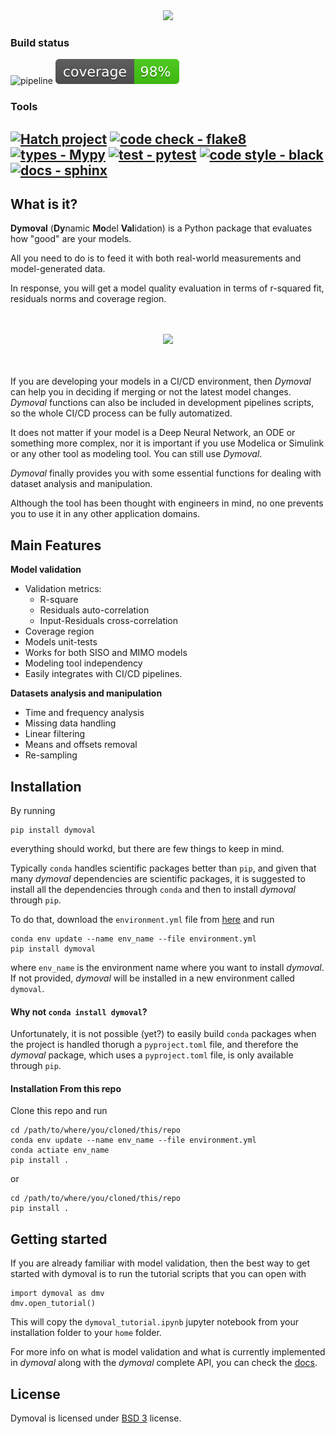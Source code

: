 <div align="center">

<img src="https://github.com/VolvoGroup/dymoval/blob/main/docs/source/DymovalLogo.svg" data-canonical-src="[https://github.com/VolvoGroup/dymoval/blob/main/docs/source/DymovalLogo.svg](https://github.com/VolvoGroup/dymoval/blob/main/docs/source/DymovalLogo.svg)" width="800" class="center" />


</div>

### Build status
![pipeline](https://github.com/VolvoGroup/dymoval/actions/workflows/pipeline.yml/badge.svg)
![coverage badge](./coverage.svg)

### Tools
[![Hatch project](https://img.shields.io/badge/build-hatch-4051b5.svg)](https://github.com/pypa/hatch) 
[![code check - flake8](https://img.shields.io/badge/checks-flake8-green.svg)](https://pypi.org/project/flake8)
[![types - Mypy](https://img.shields.io/badge/types-mypy-orange.svg)](https://github.com/python/mypy) 
[![test - pytest](https://img.shields.io/badge/tests-pytest-brightgreen.svg)](https://github.com/pytest-dev/pytest)
[![code style - black](https://img.shields.io/badge/code%20style-black-000000.svg)](https://github.com/psf/black) 
[![docs - sphinx](https://img.shields.io/badge/docs-sphinx-blue.svg)](https://github.com/sphinx-doc/sphinx)
-----

## What is it?

**Dymoval**  (**Dy**namic **Mo**del **Val**idation) is a Python package that evaluates how "good" are your models.

All you need to do is to feed it with both real-world measurements and model-generated data. 

In response, you will get a model quality evaluation in terms of r-squared fit, residuals norms and coverage region.


<div align="center" >
	<br>
	<br>
<img src="https://github.com/VolvoGroup/dymoval/blob/main/docs/source/DymovalNutshell.svg" data-canonical-src="[https://github.com/VolvoGroup/dymoval/blob/main/docs/source/DymovalNutshell.svg](https://github.com/VolvoGroup/dymoval/blob/main/docs/source/DymovalNutshell.svg)" width="600" class="center"  />
	<br>
	<br>
	<br>
</div>


If you are developing your models in a CI/CD environment, then *Dymoval* can help you in deciding if merging or not the latest model changes.
*Dymoval* functions can also be included in development pipelines scripts, so the whole CI/CD process can be fully automatized.

It does not matter if your model is a Deep Neural Network, an ODE or something more complex, nor it is important if you use Modelica or Simulink or any other tool as modeling tool. You can still use *Dymoval*. 

*Dymoval* finally provides you with some essential functions for dealing with dataset analysis and manipulation.  

Although the tool has been thought with engineers in mind, no one prevents you to use it in any other application domains. 



## Main Features

**Model validation**

- Validation metrics:
	- R-square
	- Residuals auto-correlation
	- Input-Residuals cross-correlation 
- Coverage region
- Models unit-tests
- Works for both SISO and MIMO models
- Modeling tool independency
- Easily integrates with CI/CD pipelines.

 **Datasets analysis and manipulation**
- Time and frequency analysis 
- Missing data handling
- Linear filtering
- Means and offsets removal
- Re-sampling

## Installation
By running 

    pip install dymoval

everything should workd, but there are few things to keep in mind.

Typically `conda` handles scientific packages better than `pip`, and given that many *dymoval* dependencies are scientific packages, it is suggested to install all the dependencies through `conda` and then to install *dymoval* through `pip`.

To do that, download the `environment.yml` file from [here](https://github.com/VolvoGroup/dymoval/blob/main/environment.yml) and run 

    conda env update --name env_name --file environment.yml
    pip install dymoval

where `env_name` is the environment name where you want to install *dymoval*.
If not provided, *dymoval* will be installed in a new environment called `dymoval`.

#### Why not `conda install dymoval`?
Unfortunately, it is not possible (yet?) to easily build `conda` packages when the project is handled thorugh a `pyproject.toml` file, and therefore the *dymoval* package, which uses a `pyproject.toml` file, is only available through `pip`.


#### Installation From this repo
Clone this repo and run

	cd /path/to/where/you/cloned/this/repo
	conda env update --name env_name --file environment.yml
    conda actiate env_name
	pip install .

or 

	cd /path/to/where/you/cloned/this/repo
	pip install .


## Getting started

If you are already familiar with model validation, then the best way to get started with dymoval is to run the tutorial scripts that you can open with

	import dymoval as dmv
	dmv.open_tutorial()


This will copy the `dymoval_tutorial.ipynb` jupyter notebook from your installation folder to your `home` folder.

For more info on what is model validation and what is currently implemented in *dymoval* along with the *dymoval* complete API, you can check the [docs](https://volvogroup.github.io/dymoval/). 


## License
Dymoval is licensed under [BSD 3](https://github.com/VolvoGroup/dymoval/blob/main/LICENSE) license.
